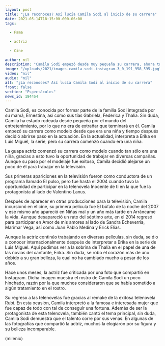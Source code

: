 ```yaml
---
layout: post
title: "¿La reconoces? Así lucía Camila Sodi al inicio de su carrera"
date: 2021-05-14T18:15:00.000-06:00
tags:
  
  - Fama
  
  - actriz
  
  - Cine
  
author: nil
description: "Camila Sodi empezó desde muy pequeña su carrera, ahora también se dedica a la actuación y a lo largo de los años, así ha cambiado. "
image: "/uploads/2021/images-camila-sodi-instagram-3_0_191_958_595.jpg"
video: "nil"
audio: "nil"
alt: "¿La reconoces? Así lucía Camila Sodi al inicio de su carrera"
front: false
section: "Espectáculos"
news_id: 184464
---
```


Camila Sodi, es conocida por formar parte de la familia Sodi integrada por su mamá, Ernestina, así como sus tías Gabriela, Federica y Thalía. Sin duda, Camila ha estado rodeada desde pequeña por el mundo del entretenimiento, por lo que no era de extrañar que terminará en él.  Camila empezó su carrera como modelo desde que era una niña y tiempo después decidió abrirse paso en la actuación. En la actualidad, interpreta a Erika en Luis Miguel, la serie, pero su carrera comenzó cuando era una niña.  

La guapa actriz comenzó su carrera como modelo cuando tan sólo era una niña, gracias a esto tuvo la oportunidad de trabajar en diversas campañas. Aunque su paso por el modelaje fue exitoso, Camila decidió alejarse un poco de él para trabajar en la televisión. 

Sus primeras apariciones en la televisión fueron como conductora de un programa llamado El pulso, pero fue hasta el 2004 cuando tuvo la oportunidad de participar en la telenovela Inocente de ti en la que fue la protagonista al lado de Valentino Lanus.

Después de aparecer en otras producciones para la televisión, Camila incursionó en el cine, su primera película fue El búfalo de la noche del 2007 y ese mismo año apareció en Niñas mal y un año más tarde en Arráncame la vida. Aunque desapareció un rato del séptimo arte, en el 2014 regresó para participar en Amor de mis amores al lado de Sandra Echeverría, Marimar Vega, así como Juan Pablo Medina y Erick Elías. 

Aunque la actriz continúo trabajando en diversas películas, sin duda, se dio a conocer internacionalmente después de interpretar a Erika en la serie de Luis Miguel. Aquí pudimos ver a la sobrina de Thalía en el papel de una de las novias del cantante, Erika. Sin duda, se robo el corazón más de uno debido a su gran belleza, la cual no ha cambiado mucho a pesar de los años.

Hace unos meses, la actriz fue criticada por una foto que compartió en Instagram. Dicha imagen muestra el rostro de Camila Sodi un poco hinchado, razón por la que muchos consideraron que se había sometido a algún tratamiento en el rostro. 

Su regreso a las telenovelas fue gracias al remake de la exitosa telenovela Rubí. En esta ocasión, Camila interpretó a la famosa e interesada mujer que fue capaz de todo con tal de conseguir una fortuna. Además de ser la protagonista de esta telenovela, también cantó el tema principal, sin duda, Camila Sodi demuestra que el talento corre por sus venas. En algunas de las fotografías que compartió la actriz, muchos la elogiaron por su figura y su belleza incomparable.

(milenio)